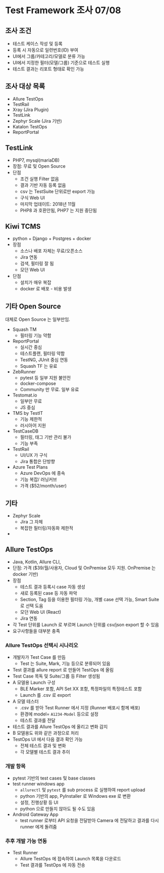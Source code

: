 # Test Framework 조사 07/08

## 조사 조건
- 테스트 케이스 작성 및 등록
- 등록 시 자동으로 일련번호(ID) 부여
- UI에서 그룹/카테고리/모델로 분류 가능
- UI에서 지정한 필터(모델/그룹) 기준으로 테스트 실행
- 테스트 결과는 리포트 형태로 확인 가능

## 조사 대상 목록
- Allure TestOps
- TestRail
- Xray (Jira Plugin)
- TestLink
- Zephyr Scale (Jira 기반)
- Katalon TestOps
- ReportPortal

## TestLink
- PHP7, mysql(mariaDB)
- 장점: 무료 및 Open Source
- 단점
  - 조건 실행 Filter 없음
  - 결과 기반 자동 등록 없음
  - csv 는 TestSuite 단위로만 export 가능
  - 구식 Web UI
  - 마지막 업데이트: 2018년 11월
  - PHP8 과 호환안됨, PHP7 는 지원 중단됨

## Kiwi TCMS
- python + Django + Postgres + docker
- 장점
  - 소스나 배포 자체는 무료/오픈소스
  - Jira 연동
  - 검색, 필터링 잘 됨
  - 모던 Web UI
- 단점
  - 설치가 매우 복잡
  - docker 로 배포 - 비용 발생

## 기타 Open Source

대체로 Open Source 는 일부만임.

- Squash TM
  - 필터링 기능 약함
- ReportPortal
  - 실시간 중심
  - 테스트플랜, 필터링 약함
  - TestNG, JUnit 중심 연동
  - Squash TF 는 유료
- ZebRunner
  - pytest 등 일부 지원 불안전
  - docker-compose
  - Community 만 무료. 일부 유료
- Testomat.io
  - 일부만 무료
  - JS 중심
- TMS by TestIT
  - 기능 제한적
  - 러시아어 지원
- TestCaseDB
  - 필터링, 태그 기반 관리 불가
  - 기능 부족
- TestRail
  - UI/UX 가 구식
  - Jira 통합은 단방향
- Azure Test Plans
  - Azure DevOps 에 종속
  - 기능 복잡/ 러닝커브
  - 가격 ($52/month/user)

## 기타 
- Zephyr Scale
  - Jira 그 자체
  - 복잡한 필터링/자동화 제한적
- 

## Allure TestOps
- Java, Kotlin, Allure CLI, 
- 단점: 가격 ($39/월/사용자, Cloud 및 OnPremise 모두 지원. OnPremise 는 docker 기반)
- 장점
  - 테스트 결과 등록시 case 자동 생성
  - 새로 등록된 case 등 자동 파악
  - Section, Tag 등을 이용한 필터링 가능, 개별 case 선택 가능, Smart Suite 로 선택 도움
  - 모던 Web UI (React)
  - Jira 연동
- 각 Test 단위를 Launch 로 부르며 Launch 단위를 csv/json export 할 수 있음
- 요구사항들을 대부분 충족

### Allure TestOps 선택시 시나리오
- 개발자가 Test Case 를 만듬
  - Test 는 Suite, Mark, 기능 등으로 분류되어 있음
- Test 결과를 allure report 로 만들어 TestOps 에 올림
- Test Case 목독 및 Suite/그룹 등 Filter 생성됨
- A 모델용 Launch 구성
  - BLE Marker 포함, API Set XX 포함, 특정파일의 특정테스트 포함
  - Launch 를 .csv 로 export
- A 모델 테스터
  - .csv 를 받아 Test Runner 에서 지정 (Runner 배포시 함께 배포)
  - 환경에 model= `A1234-Model` 등으로 설정
  - 테스트 결과를 전달
- 테스트 결과를 Allure TestOps 에 올리고 변화 감지
- B 모델용도 위와 같은 과정으로 처리
- TestOps UI 에서 다음 결과 확인 가능
  - 전체 테스트 결과 및 변화
  - 각 모델별 테스트 결과 추이

### 개발 항목
- pytest 기반의 test cases 및 base classes
- test runner windows app
  - `allurectl` 및 `pytest` 를 sub process 로 실행하여 report upload
  - python 기반의 app, PyInstaller 로 Windows exe 로 변환
  - 설정, 진행상황 등 UI
  - python 으로 만들지 않아도 될 수도 있음
- Android Gateway App
  - test runner 로부터 API 요청을 전달받아 Camera 에 전달하고 결과를 다시 runner 에게 돌려줌
 
### 추후 개발 가능 연동
- Test Runner
  - Allure TestOps 에 접속하여 Launch 목록을 다운로드
  - Test 결과를 TestOps 에 자동 전송
